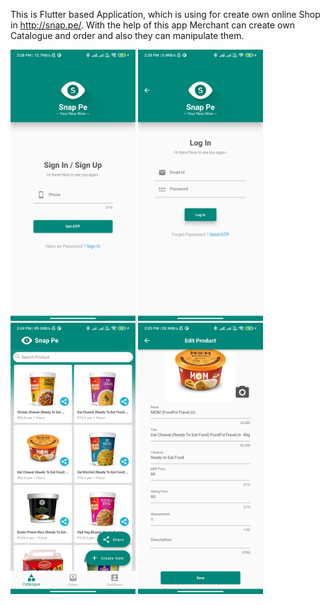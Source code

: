 This is Flutter based Application, which is using for create own online Shop in http://snap.pe/.
With the help of this app Merchant can create own Catalogue and order and also they can manipulate them.

<img src="1.jpg" width="200"> <img src="2.jpg" width="200"> 
<img src="3.jpg" width="200"> <img src="3.5.jpg" width="200"> 
